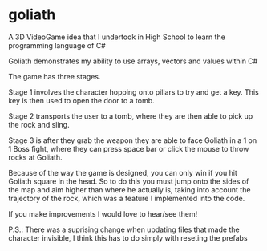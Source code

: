 # goliath
A 3D VideoGame idea that I undertook in High School to learn the programming language of C#

Goliath demonstrates my ability to use arrays, vectors and values within C#

The game has three stages. 

Stage 1 involves the character hopping onto pillars to try and get a key. This key is then used to open the door to a tomb. 

Stage 2 transports the user to a tomb, where they are then able to pick up the rock and sling. 

Stage 3 is after they grab the weapon they are able to face Goliath in a 1 on 1 Boss fight, where they can press space bar or click the mouse to throw rocks at Goliath. 

Because of the way the game is designed, you can only win if you hit Goliath square in the head. So to do this you must jump onto the sides of the map and aim higher than where he actually is, taking into account the trajectory of the rock, which was a feature I implemented into the code. 

If you make improvements I would love to hear/see them! 


P.S.: There was a suprising change when updating files that made the character invisible, I think this has to do simply with reseting the prefabs

